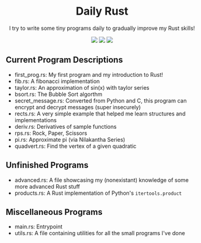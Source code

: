 <div align="center">
  <h1>Daily Rust</h1>
  
  <p>I try to write some tiny programs daily to gradually improve my Rust skills!</p>

  <img src="https://img.shields.io/github/license/SSS-Says-Snek/daily-rust?style=flat&label=License">
  <img src="https://img.shields.io/github/repo-size/SSS-Says-Snek/daily-rust?style=flat&label=Codebase%20Size">
  <img src="https://img.shields.io/tokei/lines/github/SSS-Says-Snek/daily-rust?style=flat&label=Lines of Code">
</div>

## Current Program Descriptions

- first_prog.rs: My first program and my introduction to Rust!
- fib.rs: A fibonacci implementation
- taylor.rs: An approximation of sin(x) with taylor series
- bsort.rs: The Bubble Sort algorthm
- secret_message.rs: Converted from Python and C, this program can encrypt and decrypt messages (super insecurely)
- rects.rs: A very simple example that helped me learn structures and implementations
- deriv.rs: Derivatives of sample functions
- rps.rs: Rock, Paper, Scissors
- pi.rs: Approximate pi (via Nilakantha Series)
- quadvert.rs: Find the vertex of a given quadratic

## Unfinished Programs
- advanced.rs: A file showcasing my (nonexistant) knowledge of some more advanced Rust stuff
- products.rs: A Rust implementation of Python's `itertools.product`

## Miscellaneous Programs
- main.rs: Entrypoint
- utils.rs: A file containing utilities for all the small programs I've done
